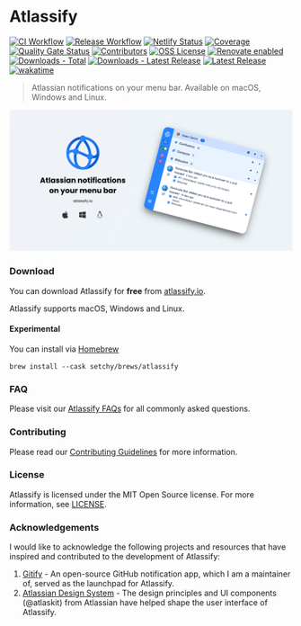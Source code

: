 # Atlassify 

[![CI Workflow][ci-workflow-badge]][github-actions] [![Release Workflow][release-workflow-badge]][github-actions] [![Netlify Status][netlify-badge]][netlify] [![Coverage][coverage-badge]][coverage] [![Quality Gate Status][quality-badge]][quality] [![Contributors][contributors-badge]][github] [![OSS License][license-badge]][license] [![Renovate enabled][renovate-badge]][renovate] [![Downloads - Total][downloads-total-badge]][website] [![Downloads - Latest Release][downloads-latest-badge]][website] [![Latest Release][github-release-badge]][github-releases] [![wakatime][wakatime-badge]][watatime]

> Atlassian notifications on your menu bar. Available on macOS, Windows and Linux.

![Atlassify](docs/public//images//social.png)

### Download

You can download Atlassify for **free** from [atlassify.io][website].

Atlassify supports macOS, Windows and Linux.

#### Experimental 
You can install via [Homebrew][brew]
```shell
brew install --cask setchy/brews/atlassify
```

### FAQ

Please visit our [Atlassify FAQs][faqs] for all commonly asked questions.

### Contributing

Please read our [Contributing Guidelines](CONTRIBUTING.md) for more information.

### License

Atlassify is licensed under the MIT Open Source license. 
For more information, see [LICENSE](LICENSE).


### Acknowledgements

I would like to acknowledge the following projects and resources that have inspired and contributed to the development of Atlassify:

1. [Gitify][attribution-gitify] - An open-source GitHub notification app, which I am a maintainer of, served as the launchpad for Atlassify.
2. [Atlassian Design System][attribution-atlassian] - The design principles and UI components (@atlaskit) from Atlassian have helped shape the user interface of Atlassify.


<!-- LINK LABELS -->
[website]: https://atlassify.io
[faqs]: https://atlassify.io/faq

[attribution-gitify]: https://gitify.io
[attribution-atlassian]: https://atlassian.design

[github]: https://github.com/setchy/atlassify
[github-actions]: https://github.com/setchy/atlassify/actions
[github-releases]: https://github.com/setchy/atlassify/releases/latest
[github-website]: https://github.com/setchy/atlassify-website
[github-website-pulls]: https://github.com/setchy/atlassify-website/pulls
[brew]: https://brew.sh

[coverage-badge]: https://img.shields.io/sonar/coverage/setchy_atlassify?server=https%3A%2F%2Fsonarcloud.io&logo=sonarcloud
[coverage]: https://sonarcloud.io/summary/new_code?id=setchy_atlassify
[quality-badge]: https://img.shields.io/sonar/quality_gate/setchy_atlassify?server=https%3A%2F%2Fsonarcloud.io&logo=sonarcloud
[quality]: https://sonarcloud.io/summary/new_code?id=setchy_atlassify

[ci-workflow-badge]: https://github.com/setchy/atlassify/actions/workflows/ci.yml/badge.svg
[release-workflow-badge]: https://github.com/setchy/atlassify/actions/workflows/release.yml/badge.svg
[downloads-total-badge]: https://img.shields.io/github/downloads/setchy/atlassify/total?label=downloads@all&logo=github
[downloads-latest-badge]: https://img.shields.io/github/downloads/setchy/atlassify/latest/total?logo=github
[contributors-badge]: https://img.shields.io/github/contributors/setchy/atlassify?logo=github
[github-release-badge]: https://img.shields.io/github/v/release/setchy/atlassify?logo=github
[license]: LICENSE
[license-badge]: https://img.shields.io/github/license/setchy/atlassify?logo=github
[netlify-badge]: https://api.netlify.com/api/v1/badges/8e836542-4728-433c-9b38-17b98edea7aa/deploy-status
[netlify]: https://app.netlify.com/sites/atlassify/deploys
[renovate]: https://renovatebot.com
[renovate-badge]: https://img.shields.io/badge/renovate-enabled-brightgreen.svg?logo=renovate
[wakatime-badge]: https://wakatime.com/badge/user/2b948ae2-4be1-4020-8a57-7de60b53fe1d/project/60db4d24-0691-43a4-8762-9823d1ad5784.svg
[watatime]: https://wakatime.com

